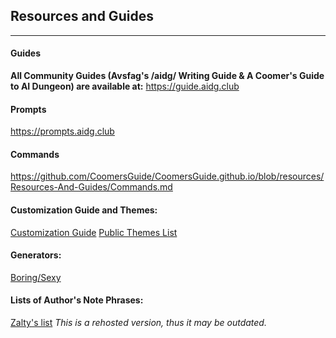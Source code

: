 ## Resources and Guides
***

#### Guides
**All Community Guides (Avsfag's /aidg/ Writing Guide & A Coomer's Guide to AI Dungeon) are available at:**
<https://guide.aidg.club>

#### Prompts
<https://prompts.aidg.club>

#### Commands
<https://github.com/CoomersGuide/CoomersGuide.github.io/blob/resources/Resources-And-Guides/Commands.md>

#### Customization Guide and Themes:
[Customization Guide](https://github.com/CoomersGuide/CoomersGuide.github.io/blob/resources/Resources-And-Guides/Customization-Guide.md)
[Public Themes List](https://github.com/CoomersGuide/CoomersGuide.github.io/blob/resources/Resources-And-Guides/Public-Themes-List.md)

#### Generators:
[Boring/Sexy](https://github.com/CoomersGuide/CoomersGuide.github.io/blob/resources/Resources-And-Guides/Boring-Sexy-Generator.md})

#### Lists of Author's Note Phrases:
[Zalty's list](https://github.com/CoomersGuide/CoomersGuide.github.io/blob/resources/Resources-And-Guides/Authors-Note-Zalty-List.md) *This is a rehosted version, thus it may be outdated.*
